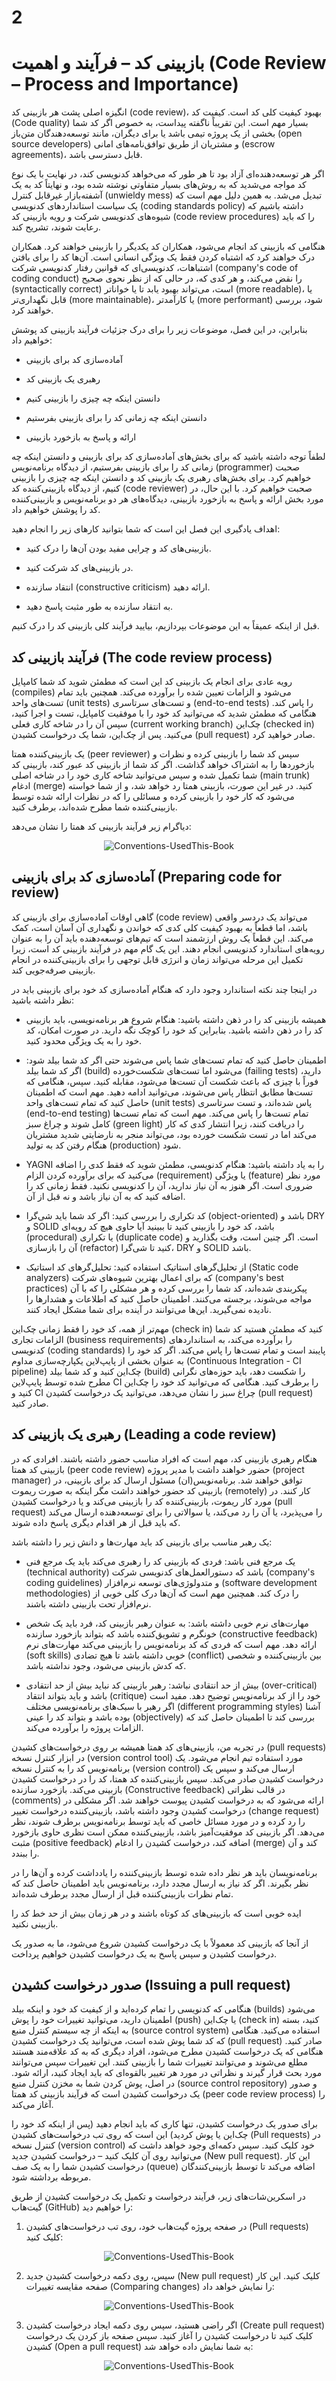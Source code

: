 # 2
# بازبینی کد – فرآیند و اهمیت (Code Review – Process and Importance)
انگیزه اصلی پشت هر بازبینی کد (code review)، بهبود کیفیت کلی کد است. کیفیت کد (Code quality) بسیار مهم است. این تقریباً ناگفته پیداست، به خصوص اگر کد شما بخشی از یک پروژه تیمی باشد یا برای دیگران، مانند توسعه‌دهندگان متن‌باز (open source developers) و مشتریان از طریق توافق‌نامه‌های امانی (escrow agreements)، قابل دسترسی باشد.

اگر هر توسعه‌دهنده‌ای آزاد بود تا هر طور که می‌خواهد کدنویسی کند، در نهایت با یک نوع کد مواجه می‌شدید که به روش‌های بسیار متفاوتی نوشته شده بود، و نهایتاً کد به یک آشفته‌بازار غیرقابل کنترل (unwieldy mess) تبدیل می‌شد. به همین دلیل مهم است که یک سیاست استانداردهای کدنویسی (coding standards policy) داشته باشیم که شیوه‌های کدنویسی شرکت و رویه بازبینی کد (code review procedures) را که باید رعایت شوند، تشریح کند.

هنگامی که بازبینی کد انجام می‌شود، همکاران کد یکدیگر را بازبینی خواهند کرد. همکاران درک خواهند کرد که اشتباه کردن فقط یک ویژگی انسانی است. آن‌ها کد را برای یافتن اشتباهات، کدنویسی‌ای که قوانین رفتار کدنویسی شرکت (company's code of coding conduct) را نقض می‌کند، و هر کدی که، در حالی که از نظر نحوی صحیح (syntactically correct) است، می‌تواند بهبود یابد تا یا خواناتر (more readable)، یا قابل نگهداری‌تر (more maintainable)، یا کارآمدتر (more performant) شود، بررسی خواهند کرد.


بنابراین، در این فصل، موضوعات زیر را برای درک جزئیات فرآیند بازبینی کد پوشش خواهیم داد:

+ آماده‌سازی کد برای بازبینی

+ رهبری یک بازبینی کد

+ دانستن اینکه چه چیزی را بازبینی کنیم

+ دانستن اینکه چه زمانی کد را برای بازبینی بفرستیم

+ ارائه و پاسخ به بازخورد بازبینی

لطفاً توجه داشته باشید که برای بخش‌های آماده‌سازی کد برای بازبینی و دانستن اینکه چه زمانی کد را برای بازبینی بفرستیم، از دیدگاه برنامه‌نویس (programmer) صحبت خواهیم کرد. برای بخش‌های رهبری یک بازبینی کد و دانستن اینکه چه چیزی را بازبینی کنیم، از دیدگاه بازبینی‌کننده کد (code reviewer) صحبت خواهیم کرد. با این حال، در مورد بخش ارائه و پاسخ به بازخورد بازبینی، دیدگاه‌های هر دو برنامه‌نویس و بازبینی‌کننده کد را پوشش خواهیم داد.

اهداف یادگیری این فصل این است که شما بتوانید کارهای زیر را انجام دهید:

+ بازبینی‌های کد و چرایی مفید بودن آن‌ها را درک کنید.

+ در بازبینی‌های کد شرکت کنید.

+ انتقاد سازنده (constructive criticism) ارائه دهید.

+ به انتقاد سازنده به طور مثبت پاسخ دهید.

قبل از اینکه عمیقاً به این موضوعات بپردازیم، بیایید فرآیند کلی بازبینی کد را درک کنیم.

## فرآیند بازبینی کد (The code review process)
رویه عادی برای انجام یک بازبینی کد این است که مطمئن شوید کد شما کامپایل (compiles) می‌شود و الزامات تعیین شده را برآورده می‌کند. همچنین باید تمام تست‌های واحد (unit tests) و تست‌های سرتاسری (end-to-end tests) را پاس کند. هنگامی که مطمئن شدید که می‌توانید کد خود را با موفقیت کامپایل، تست و اجرا کنید، سپس آن را در شاخه کاری فعلی (current working branch) چک‌این (checked in) می‌کنید. پس از چک‌این، شما یک درخواست کشیدن (pull request) صادر خواهید کرد.

یک بازبینی‌کننده همتا (peer reviewer) سپس کد شما را بازبینی کرده و نظرات و بازخوردها را به اشتراک خواهد گذاشت. اگر کد شما از بازبینی کد عبور کند، بازبینی کد شما تکمیل شده و سپس می‌توانید شاخه کاری خود را در شاخه اصلی (main trunk) ادغام (merge) کنید. در غیر این صورت، بازبینی همتا رد خواهد شد، و از شما خواسته می‌شود که کار خود را بازبینی کرده و مسائلی را که در نظرات ارائه شده توسط بازبینی‌کننده شما مطرح شده‌اند، برطرف کنید.


دیاگرام زیر فرآیند بازبینی کد همتا را نشان می‌دهد:
<div align="center">
  
  ![Conventions-UsedThis-Book](../../assets/image/02/Table%202-1.png) 
  
</div>

## آماده‌سازی کد برای بازبینی (Preparing code for review)
گاهی اوقات آماده‌سازی برای بازبینی کد (code review) می‌تواند یک دردسر واقعی باشد، اما قطعاً به بهبود کیفیت کلی کدی که خواندن و نگهداری آن آسان است، کمک می‌کند. این قطعاً یک روش ارزشمند است که تیم‌های توسعه‌دهنده باید آن را به عنوان رویه‌های استاندارد کدنویسی انجام دهند. این یک گام مهم در فرآیند بازبینی کد است، زیرا تکمیل این مرحله می‌تواند زمان و انرژی قابل توجهی را برای بازبینی‌کننده در انجام بازبینی صرفه‌جویی کند.

در اینجا چند نکته استاندارد وجود دارد که هنگام آماده‌سازی کد خود برای بازبینی باید در نظر داشته باشید:

+ همیشه بازبینی کد را در ذهن داشته باشید: هنگام شروع هر برنامه‌نویسی، باید بازبینی کد را در ذهن داشته باشید. بنابراین کد خود را کوچک نگه دارید. در صورت امکان، کد خود را به یک ویژگی محدود کنید.

+ اطمینان حاصل کنید که تمام تست‌های شما پاس می‌شوند حتی اگر کد شما بیلد شود: اگر کد شما بیلد (build) می‌شود اما تست‌های شکست‌خورده (failing tests) دارید، فوراً با چیزی که باعث شکست آن تست‌ها می‌شود، مقابله کنید. سپس، هنگامی که تست‌ها مطابق انتظار پاس می‌شوند، می‌توانید ادامه دهید. مهم است که اطمینان حاصل کنید که تمام تست‌های واحد (unit tests) پاس شده‌اند، و تست سرتاسری (end-to-end testing) تمام تست‌ها را پاس می‌کند. مهم است که تمام تست‌ها کامل شوند و چراغ سبز (green light) را دریافت کنند، زیرا انتشار کدی که کار می‌کند اما در تست شکست خورده بود، می‌تواند منجر به نارضایتی شدید مشتریان هنگام رفتن کد به تولید (production) شود.

+ YAGNI را به یاد داشته باشید: هنگام کدنویسی، مطمئن شوید که فقط کدی را اضافه می‌کنید که برای برآورده کردن الزام (requirement) یا ویژگی (feature) مورد نظر ضروری است. اگر هنوز به آن نیاز ندارید، آن را کدنویسی نکنید. فقط زمانی کد را اضافه کنید که به آن نیاز باشد و نه قبل از آن.

+ کد تکراری را بررسی کنید: اگر کد شما باید شی‌گرا (object-oriented) باشد و DRY و SOLID باشد، کد خود را بازبینی کنید تا ببینید آیا حاوی هیچ کد رویه‌ای (procedural) یا تکراری (duplicate code) است. اگر چنین است، وقت بگذارید و آن را بازسازی (refactor) کنید تا شی‌گرا، DRY و SOLID باشد.

+ از تحلیل‌گرهای استاتیک استفاده کنید: تحلیل‌گرهای کد استاتیک (Static code analyzers) که برای اعمال بهترین شیوه‌های شرکت (company's best practices) پیکربندی شده‌اند، کد شما را بررسی کرده و هر مشکلی را که با آن مواجه می‌شوند، برجسته می‌کنند. اطمینان حاصل کنید که اطلاعات و هشدارها را نادیده نمی‌گیرید. این‌ها می‌توانند در آینده برای شما مشکل ایجاد کنند.

مهم‌تر از همه، کد خود را فقط زمانی چک‌این (check in) کنید که مطمئن هستید کد شما الزامات تجاری (business requirements) را برآورده می‌کند، به استانداردهای کدنویسی (coding standards) پایبند است و تمام تست‌ها را پاس می‌کند. اگر کد خود را به عنوان بخشی از پایپ‌لاین یکپارچه‌سازی مداوم (Continuous Integration - CI pipeline) چک‌این کنید و کد شما بیلد (build) را شکست دهد، باید حوزه‌های نگرانی مطرح شده توسط پایپ‌لاین CI را برطرف کنید. هنگامی که می‌توانید کد خود را چک‌این کنید و CI چراغ سبز را نشان می‌دهد، می‌توانید یک درخواست کشیدن (pull request) صادر کنید.

## رهبری یک بازبینی کد (Leading a code review)
هنگام رهبری بازبینی کد، مهم است که افراد مناسب حضور داشته باشند. افرادی که در بازبینی کد همتا (peer code review) حضور خواهند داشت با مدیر پروژه (project manager) توافق خواهند شد. برنامه‌نویس(ان) مسئول ارسال کد برای بازبینی، در بازبینی کد حضور خواهند داشت مگر اینکه به صورت ریموت (remotely) کار کنند. در مورد کار ریموت، بازبینی‌کننده کد را بازبینی می‌کند و یا درخواست کشیدن (pull request) را می‌پذیرد، یا آن را رد می‌کند، یا سوالاتی را برای توسعه‌دهنده ارسال می‌کند که باید قبل از هر اقدام دیگری پاسخ داده شوند.

یک رهبر مناسب برای بازبینی کد باید مهارت‌ها و دانش زیر را داشته باشد:

+ یک مرجع فنی باشد: فردی که بازبینی کد را رهبری می‌کند باید یک مرجع فنی (technical authority) باشد که دستورالعمل‌های کدنویسی شرکت (company's coding guidelines) و متدولوژی‌های توسعه نرم‌افزار (software development methodologies) را درک کند. همچنین مهم است که آن‌ها درک کلی خوبی از نرم‌افزار تحت بازبینی داشته باشند.

+ مهارت‌های نرم خوبی داشته باشد: به عنوان رهبر بازبینی کد، فرد باید یک شخص خونگرم و تشویق‌کننده باشد که بتواند بازخورد سازنده (constructive feedback) ارائه دهد. مهم است که فردی که کد برنامه‌نویس را بازبینی می‌کند مهارت‌های نرم (soft skills) خوبی داشته باشد تا هیچ تضادی (conflict) بین بازبینی‌کننده و شخصی که کدش بازبینی می‌شود، وجود نداشته باشد.

+ بیش از حد انتقادی نباشد: رهبر بازبینی کد نباید بیش از حد انتقادی (over-critical) باشد و باید بتواند انتقاد (critique) خود را از کد برنامه‌نویس توضیح دهد. مفید است اگر رهبر با سبک‌های برنامه‌نویسی مختلف (different programming styles) آشنا بوده باشد و بتواند کد را عینی (objectively) بررسی کند تا اطمینان حاصل کند که الزامات پروژه را برآورده می‌کند.

در تجربه من، بازبینی‌های کد همتا همیشه بر روی درخواست‌های کشیدن (pull requests) در ابزار کنترل نسخه (version control tool) مورد استفاده تیم انجام می‌شود. یک برنامه‌نویس کد را به کنترل نسخه (version control) ارسال می‌کند و سپس یک درخواست کشیدن صادر می‌کند. سپس بازبینی‌کننده کد همتا، کد را در درخواست کشیدن بازبینی می‌کند. بازخورد سازنده (Constructive feedback) در قالب نظراتی (comments) ارائه می‌شود که به درخواست کشیدن پیوست خواهند شد. اگر مشکلی در درخواست کشیدن وجود داشته باشد، بازبینی‌کننده درخواست تغییر (change request) را رد کرده و در مورد مسائل خاصی که باید توسط برنامه‌نویس برطرف شوند، نظر می‌دهد. اگر بازبینی کد موفقیت‌آمیز باشد، بازبینی‌کننده ممکن است نظری حاوی بازخورد مثبت (positive feedback) اضافه کند، درخواست کشیدن را ادغام (merge) کند و آن را ببندد.

برنامه‌نویسان باید هر نظر داده شده توسط بازبینی‌کننده را یادداشت کرده و آن‌ها را در نظر بگیرند. اگر کد نیاز به ارسال مجدد دارد، برنامه‌نویس باید اطمینان حاصل کند که تمام نظرات بازبینی‌کننده قبل از ارسال مجدد برطرف شده‌اند.

ایده خوبی است که بازبینی‌های کد کوتاه باشند و در هر زمان بیش از حد خط کد را بازبینی نکنید.

از آنجا که بازبینی کد معمولاً با یک درخواست کشیدن شروع می‌شود، ما به صدور یک درخواست کشیدن و سپس پاسخ به یک درخواست کشیدن خواهیم پرداخت.

## صدور درخواست کشیدن (Issuing a pull request)
هنگامی که کدنویسی را تمام کرده‌اید و از کیفیت کد خود و اینکه بیلد (builds) می‌شود اطمینان دارید، می‌توانید تغییرات خود را پوش (push) یا چک‌این (check in) کنید، بسته به اینکه از چه سیستم کنترل منبع (source control system) استفاده می‌کنید. هنگامی که کد شما پوش شده است، می‌توانید یک درخواست کشیدن (pull request) صادر کنید. هنگامی که یک درخواست کشیدن مطرح می‌شود، افراد دیگری که به کد علاقه‌مند هستند مطلع می‌شوند و می‌توانند تغییرات شما را بازبینی کنند. این تغییرات سپس می‌توانند مورد بحث قرار گیرند و نظراتی در مورد هر تغییر بالقوه‌ای که باید ایجاد کنید، ارائه شود. در اصل، پوش کردن شما به مخزن کنترل منبع (source control repository) و صدور یک درخواست کشیدن است که فرآیند بازبینی کد همتا (peer code review process) را آغاز می‌کند.

برای صدور یک درخواست کشیدن، تنها کاری که باید انجام دهید (پس از اینکه کد خود را چک‌این یا پوش کردید) این است که روی تب درخواست‌های کشیدن (Pull requests) در کنترل نسخه (version control) خود کلیک کنید. سپس دکمه‌ای وجود خواهد داشت که می‌توانید روی آن کلیک کنید – درخواست کشیدن جدید (New pull request). این کار درخواست کشیدن شما را به یک صف (queue) اضافه می‌کند تا توسط بازبینی‌کنندگان مربوطه برداشته شود.

در اسکرین‌شات‌های زیر، فرآیند درخواست و تکمیل یک درخواست کشیدن از طریق گیت‌هاب (GitHub) را خواهیم دید:
1. در صفحه پروژه گیت‌هاب خود، روی تب درخواست‌های کشیدن (Pull requests) کلیک کنید:

<div align="center">
  
  ![Conventions-UsedThis-Book](../../assets/image/02/Table%202-2.png) 
  
</div>

2. سپس، روی دکمه درخواست کشیدن جدید (New pull request) کلیک کنید. این کار صفحه مقایسه تغییرات (Comparing changes) را نمایش خواهد داد:

<div align="center">
  
  ![Conventions-UsedThis-Book](../../assets/image/02/Table%202-3.png) 
  
</div>

3. اگر راضی هستید، سپس روی دکمه ایجاد درخواست کشیدن (Create pull request) کلیک کنید تا درخواست کشیدن را آغاز کنید. سپس صفحه باز کردن یک درخواست کشیدن (Open a pull request) به شما نمایش داده خواهد شد:

<div align="center">
  
  ![Conventions-UsedThis-Book](../../assets/image/02/Table%202-4.png) 
</div>
